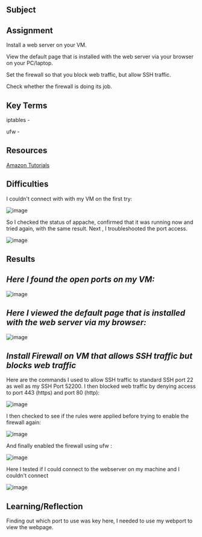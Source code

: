 ##  Subject

##  Assignment

Install a web server on your VM.

View the default page that is installed with the web server via your browser on your PC/laptop.

Set the firewall so that you block web traffic, but allow SSH traffic.

Check whether the firewall is doing its job.

##  Key Terms

iptables - 

ufw - 

##  Resources

[Amazon Tutorials](https://docs.aws.amazon.com/AmazonRDS/latest/UserGuide/CHAP_Tutorials.WebServerDB.CreateWebServer.html)

##  Difficulties

I couldn't connect with with my VM on the first try:

![image](https://github.com/techgrounds/cloud-assignments-E28MS/assets/151161141/78a6be34-df6a-410d-a964-6f06b062b76a)

So I checked the status of appache, confirmed that it was running now and tried again, with the same result.  Next , I troubleshooted the port access.

![image](https://github.com/techgrounds/cloud-assignments-E28MS/assets/151161141/efc1a89b-34e2-4c0c-8ae1-7c4df0699b5d)



##  Results

##  *Here I found the open ports on my VM:*

![image](https://github.com/techgrounds/cloud-assignments-E28MS/assets/151161141/d0ccdc34-130b-4dc9-a145-9844dec7b0eb)

## *Here I viewed the default page that is installed with the web server via my browser:*

![image](https://github.com/techgrounds/cloud-assignments-E28MS/assets/151161141/f23e6508-d0de-4559-ba86-87f7d01d548d)

## *Install Firewall on VM that allows SSH traffic but blocks web traffic*

Here are the commands I used to allow SSH traffic to standard SSH port 22 as well as my SSH Port 52200.  I then blocked web traffic by denying access to port 443 (https) and port 80 (http):

![image](https://github.com/techgrounds/cloud-assignments-E28MS/assets/151161141/696f51ee-6103-4b2e-984e-2b1229697b71)

I then checked to see if the rules were applied before trying to enable the firewall again:

![image](https://github.com/techgrounds/cloud-assignments-E28MS/assets/151161141/b0ef7080-dcbe-4c5f-9e9a-d0713eb82f5d)

And finally enabled the firewall using ufw :

![image](https://github.com/techgrounds/cloud-assignments-E28MS/assets/151161141/d6c00883-d352-4d93-8d54-564c0dc4adff)



Here I tested if I could connect to the webserver on my machine and I couldn't connect

![image](https://github.com/techgrounds/cloud-assignments-E28MS/assets/151161141/f2e5ba94-88c7-42f2-9021-be0228623031)




##  Learning/Reflection
Finding out which port to use was key here, I needed to use my webport to view the webpage. 


